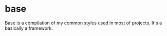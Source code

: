 base
====

Base is a compilation of my common styles used in most of projects. It's a basically a framework.
